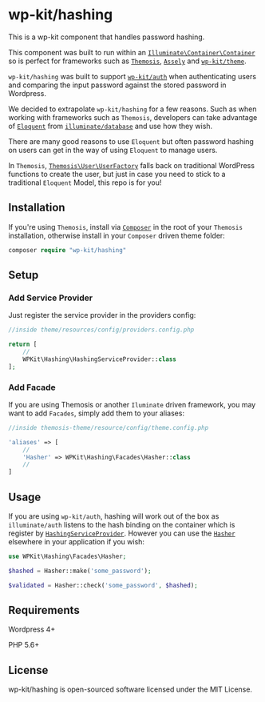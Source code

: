 # wp-kit/hashing

This is a wp-kit component that handles password hashing. 

This component was built to run within an [```Illuminate\Container\Container```](https://github.com/illuminate/container/blob/master/Container.php) so is perfect for frameworks such as [```Themosis```](http://framework.themosis.com/), [```Assely```](https://assely.org/) and [```wp-kit/theme```](https://github.com/wp-kit/theme).

```wp-kit/hashing``` was built to support [```wp-kit/auth```](https://github.com/wp-kit/auth) when authenticating users and comparing the input password against the stored password in Wordpress.

We decided to extrapolate ```wp-kit/hashing``` for a few reasons. Such as when working with frameworks such as ```Themosis```, developers can take advantage of [```Eloquent```](https://laravel.com/docs/5.4/eloquent) from [```illuminate/database```](https://github.com/illuminate/database) and use how they wish. 

There are many good reasons to use ```Eloquent``` but often password hashing on users can get in the way of using ```Eloquent``` to manage users.

In ```Themosis```, [```Themosis\User\UserFactory```](https://github.com/themosis/framework/blob/master/src/Themosis/User/UserFactory.php) falls back on traditional WordPress functions to create the user, but just in case you need to stick to a traditional ```Eloquent``` Model, this repo is for you!

## Installation

If you're using ```Themosis```, install via [```Composer```](https://getcomposer.org/) in the root of your ```Themosis``` installation, otherwise install in your ```Composer``` driven theme folder:

```php
composer require "wp-kit/hashing"
```

## Setup

### Add Service Provider

Just register the service provider in the providers config:

```php
//inside theme/resources/config/providers.config.php

return [
    //
    WPKit\Hashing\HashingServiceProvider::class
];
```

### Add Facade

If you are using Themosis or another ```Iluminate``` driven framework, you may want to add ```Facades```, simply add them to your aliases:

```php
//inside themosis-theme/resource/config/theme.config.php

'aliases' => [
    //
    'Hasher' => WPKit\Hashing\Facades\Hasher::class
    //
]
```

## Usage

If you are using ```wp-kit/auth```, hashing will work out of the box as ```illuminate/auth``` listens to the hash binding on the container which is register by [```HashingServiceProvider```](https://github.com/wp-kit/hashing/blob/master/src/Hashing/HashingServiceProvider.php). However you can use the [```Hasher```](https://github.com/wp-kit/hashing/blob/master/src/Hashing/Hasher.php) elsewhere in your application if you wish:

```php
use WPKit\Hashing\Facades\Hasher;

$hashed = Hasher::make('some_password');

$validated = Hasher::check('some_password', $hashed);
```

## Requirements

Wordpress 4+

PHP 5.6+

## License

wp-kit/hashing is open-sourced software licensed under the MIT License.
